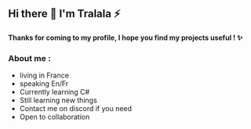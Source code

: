 ## Hi there 👋 I'm Tralala ⚡

#### Thanks for coming to my profile, I hope you find my projects useful ! ✨

### About me :
- living in France
- speaking En/Fr
- Currently learning C#
- Still learning new things
- Contact me on discord if you need
- Open to collaboration

<!--
**tralalax/tralalax** is a ✨ _special_ ✨ repository because its `README.md` (this file) appears on your GitHub profile.

Here are some ideas to get you started:

- 🔭 I’m currently working on ...
- 🌱 I’m currently learning ...
- 👯 I’m looking to collaborate on ...
- 🤔 I’m looking for help with ...
- 💬 Ask me about ...
- 📫 How to reach me: ...
- 😄 Pronouns: ...
- ⚡ Fun fact: ...
-->
